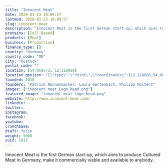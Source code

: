 ```yaml
---
title: "Innocent Meat"
date: 2020-01-23 18:09:57
lastmod: 2020-01-23 18:09:57
slug: innocent-meat
description: "Innocent Meat is the first German start-up, which aims to produce Cultured Meat in Germany, make it commercially viable and available to&nbsp;anybody."
proteins: [Cell-Based]
products: [Meat]
business: [Production]
finance_type: []
country: "Germany"
country_code: "DE"
city: "Rostock"
postal_code: ""
location: [54.069573, 12.118068]
location_geojson: "{\"type\":\"Point\",\"coordinates\":[12.118068,54.069573]}"
founded: 2018
founders: "Patrick Nonnenmacher, Laura Gertenbach, Philipp Wolters"
images: ["innocent meat Logo_head.png"]
featured_image: "innocent meat Logo_head.png"
website: http://www.innocent-meat.com/
linkedin: 
twitter: 
instagram: 
facebook: 
youtube: 
crunchbase: 
draft: false
weight: 5000
uuid: 5812
---
```

Innocent Meat is the first German start-up, which aims to produce Cultured Meat in Germany, make it commercially viable and available to&nbsp;anybody.

